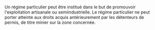 Un régime particulier peut être institué dans le but de
promouvoir l'exploitation artisanale ou semiindustrielle.
Le régime particulier ne peut porter atteinte aux droits acquis
antérieurement par les détenteurs de permis, de titre minier sur la zone
concernée.
